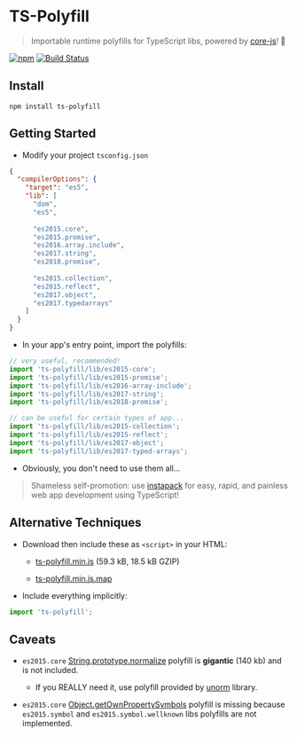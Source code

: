 # TS-Polyfill

> Importable runtime polyfills for TypeScript libs, powered by [core-js](https://github.com/zloirock/core-js)! :battery:

[![npm](https://img.shields.io/npm/v/ts-polyfill.svg)](https://www.npmjs.com/package/ts-polyfill) [![Build Status](https://api.travis-ci.org/ryanelian/ts-polyfill.svg?branch=master)](https://travis-ci.org/ryanelian/ts-polyfill)

## Install

`npm install ts-polyfill`

## Getting Started

- Modify your project `tsconfig.json`

```json
{
  "compilerOptions": {
    "target": "es5",
    "lib": [
      "dom",
      "es5",
      
      "es2015.core",
      "es2015.promise",
      "es2016.array.include",
      "es2017.string",
      "es2018.promise",
      
      "es2015.collection",
      "es2015.reflect",
      "es2017.object",
      "es2017.typedarrays"
    ]
  }
}
```

- In your app's entry point, import the polyfills:

```ts
// very useful, recommended!
import 'ts-polyfill/lib/es2015-core';
import 'ts-polyfill/lib/es2015-promise';
import 'ts-polyfill/lib/es2016-array-include';
import 'ts-polyfill/lib/es2017-string';
import 'ts-polyfill/lib/es2018-promise';

// can be useful for certain types of app...
import 'ts-polyfill/lib/es2015-collection';
import 'ts-polyfill/lib/es2015-reflect';
import 'ts-polyfill/lib/es2017-object';
import 'ts-polyfill/lib/es2017-typed-arrays';
```

- Obviously, you don't need to use them all...

> Shameless self-promotion: use [instapack](https://github.com/ryanelian/instapack) for easy, rapid, and painless web app development using TypeScript!

## Alternative Techniques

- Download then include these as `<script>` in your HTML:

    - [ts-polyfill.min.js](https://github.com/ryanelian/ts-polyfill/raw/master/dist/ts-polyfill.min.js) (59.3 kB, 18.5 kB GZIP)

    - [ts-polyfill.min.js.map](https://github.com/ryanelian/ts-polyfill/raw/master/dist/ts-polyfill.min.js.map) 

- Include everything implicitly:

```ts
import 'ts-polyfill';
```

## Caveats

- `es2015.core` [String.prototype.normalize](https://developer.mozilla.org/en-US/docs/Web/JavaScript/Reference/Global_Objects/String/normalize) polyfill is **gigantic** (140 kb) and is not included.

    - If you REALLY need it, use polyfill provided by [unorm](https://github.com/walling/unorm) library.

- `es2015.core` [Object.getOwnPropertySymbols](https://developer.mozilla.org/en-US/docs/Web/JavaScript/Reference/Global_Objects/Object/getOwnPropertySymbols) polyfill is missing because `es2015.symbol` and `es2015.symbol.wellknown` libs polyfills are not implemented.
